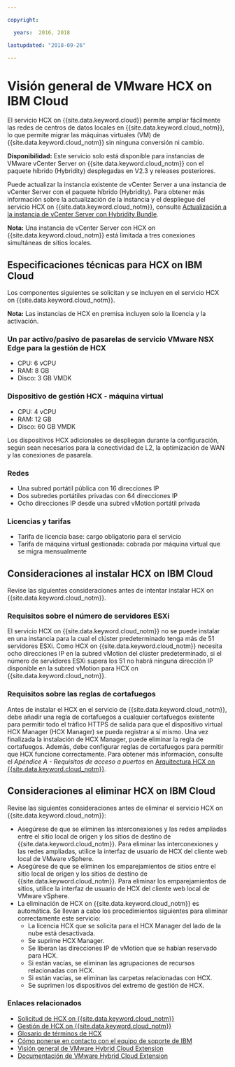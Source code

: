 ```yaml
---

copyright:

  years:  2016, 2018

lastupdated: "2018-09-26"

---
```


# Visión general de VMware HCX on IBM Cloud

El servicio HCX on {{site.data.keyword.cloud}} permite ampliar fácilmente las redes de centros de datos locales en {{site.data.keyword.cloud_notm}}, lo que permite migrar las máquinas virtuales (VM) de {{site.data.keyword.cloud_notm}} sin ninguna conversión ni cambio.

**Disponibilidad:** Este servicio solo está disponible para instancias de VMware vCenter Server on {{site.data.keyword.cloud_notm}} con el paquete híbrido (Hybridity) desplegadas en V2.3 y releases posteriores.

Puede actualizar la instancia existente de vCenter Server a una instancia de vCenter Server con el paquete híbrido (Hybridity). Para obtener más información sobre la actualización de la instancia y el despliegue del servicio HCX on {{site.data.keyword.cloud_notm}}, consulte [Actualización a la instancia de vCenter Server con Hybridity Bundle](../vcenter/vc_applyingupdates.html#applying-updates-to-vcenter-server-instances.html#upgrading-to-the-vcenter-server-with-hybridity-bundle-instance).

**Nota:** Una instancia de vCenter Server con HCX on {{site.data.keyword.cloud_notm}} está limitada a tres conexiones simultáneas de sitios locales.

## Especificaciones técnicas para HCX on IBM Cloud

Los componentes siguientes se solicitan y se incluyen en el servicio HCX on {{site.data.keyword.cloud_notm}}.

**Nota:** Las instancias de HCX en premisa incluyen solo la licencia y la activación.

### Un par activo/pasivo de pasarelas de servicio VMware NSX Edge para la gestión de HCX

* CPU: 6 vCPU
* RAM: 8 GB
* Disco: 3 GB VMDK

### Dispositivo de gestión HCX - máquina virtual

* CPU: 4 vCPU
* RAM: 12 GB
* Disco: 60 GB VMDK

Los dispositivos HCX adicionales se despliegan durante la configuración, según sean necesarios para la conectividad de L2, la optimización de WAN y las conexiones de pasarela.

### Redes

* Una subred portátil pública con 16 direcciones IP
* Dos subredes portátiles privadas con 64 direcciones IP
* Ocho direcciones IP desde una subred vMotion portátil privada

### Licencias y tarifas

* Tarifa de licencia base: cargo obligatorio para el servicio
* Tarifa de máquina virtual gestionada: cobrada por máquina virtual que se migra mensualmente

## Consideraciones al instalar HCX on IBM Cloud

Revise las siguientes consideraciones antes de intentar instalar HCX on {{site.data.keyword.cloud_notm}}.

### Requisitos sobre el número de servidores ESXi

El servicio HCX on {{site.data.keyword.cloud_notm}} no se puede instalar en una instancia para la cual el clúster predeterminado tenga más de 51 servidores ESXi. Como HCX on {{site.data.keyword.cloud_notm}} necesita ocho direcciones IP en la subred vMotion del clúster predeterminado, si el número de servidores ESXi supera los 51 no habrá ninguna dirección IP disponible en la subred vMotion para HCX on {{site.data.keyword.cloud_notm}}.

### Requisitos sobre las reglas de cortafuegos

Antes de instalar el HCX en el servicio de {{site.data.keyword.cloud_notm}}, debe añadir una regla de cortafuegos a cualquier cortafuegos existente para permitir todo el tráfico HTTPS de salida para que el dispositivo virtual HCX Manager (HCX Manager) se pueda registrar a sí mismo. Una vez finalizada la instalación de HCX Manager, puede eliminar la regla de cortafuegos. Además, debe configurar reglas de cortafuegos para permitir que HCX funcione correctamente. Para obtener más información, consulte el *Apéndice A - Requisitos de acceso a puertos* en [Arquitectura HCX on {{site.data.keyword.cloud_notm}}](https://www.ibm.com/cloud/garage/files/HCX_Architecture_Design.pdf).

## Consideraciones al eliminar HCX on IBM Cloud

Revise las siguientes consideraciones antes de eliminar el servicio HCX on {{site.data.keyword.cloud_notm}}:
* Asegúrese de que se eliminen las interconexiones y las redes ampliadas entre el sitio local de origen y los sitios de destino de {{site.data.keyword.cloud_notm}}. Para eliminar las interconexiones y las redes ampliadas, utilice la interfaz de usuario de HCX del cliente web local de VMware vSphere.
* Asegúrese de que se eliminen los emparejamientos de sitios entre el sitio local de origen y los sitios de destino de {{site.data.keyword.cloud_notm}}. Para eliminar los emparejamientos de sitios, utilice la interfaz de usuario de HCX del cliente web local de VMware vSphere.
* La eliminación de HCX on {{site.data.keyword.cloud_notm}} es automática. Se llevan a cabo los procedimientos siguientes para eliminar correctamente este servicio:
   * La licencia HCX que se solicita para el HCX Manager del lado de la nube está desactivada.
   * Se suprime HCX Manager.
   * Se liberan las direcciones IP de vMotion que se habían reservado para HCX.
   * Si están vacías, se eliminan las agrupaciones de recursos relacionadas con HCX.
   * Si están vacías, se eliminan las carpetas relacionadas con HCX.
   * Se suprimen los dispositivos del extremo de gestión de HCX.

### Enlaces relacionados

* [Solicitud de HCX on {{site.data.keyword.cloud_notm}}](hcx_ordering.html)
* [Gestión de HCX on {{site.data.keyword.cloud_notm}}](managinghcx.html)
* [Glosario de términos de HCX](hcx_glossary.html)
* [Cómo ponerse en contacto con el equipo de soporte de IBM](../vmonic/trbl_support.html)
* [Visión general de VMware Hybrid Cloud Extension](https://cloud.vmware.com/vmware-hcx)
* [Documentación de VMware Hybrid Cloud Extension](https://hcx.vmware.com/#vm-documentation)
